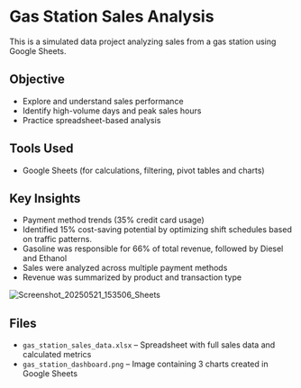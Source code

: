 # Gas Station Sales Analysis

This is a simulated data project analyzing sales from a gas station using Google Sheets.

## Objective

- Explore and understand sales performance
- Identify high-volume days and peak sales hours
- Practice spreadsheet-based analysis

## Tools Used

- Google Sheets (for calculations, filtering, pivot tables and charts)

## Key Insights

- Payment method trends (35% credit card usage)
- Identified 15% cost-saving potential by optimizing shift schedules based on traffic patterns.
- Gasoline was responsible for 66% of total revenue, followed by Diesel and Ethanol
- Sales were analyzed across multiple payment methods
- Revenue was summarized by product and transaction type


![Screenshot_20250521_153506_Sheets](https://github.com/user-attachments/assets/0ea13d14-2c1e-442e-99d3-0a6df81f44a3)



## Files

- `gas_station_sales_data.xlsx` – Spreadsheet with full sales data and calculated metrics  
- `gas_station_dashboard.png` – Image containing 3 charts created in Google Sheets
